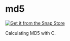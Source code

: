 # md5

[![Get it from the Snap Store](https://snapcraft.io/static/images/badges/en/snap-store-black.svg)](https://snapcraft.io/md5-console)

Calculating MD5 with C.
